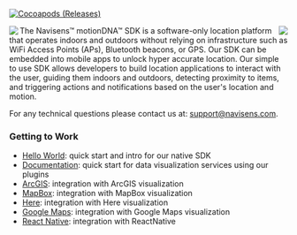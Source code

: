[![Cocoapods (Releases)](https://img.shields.io/cocoapods/v/MotionDnaSDK.svg?style=plastic)](https://cocoapods.org/pods/MotionDnaSDK)

<img align="left"  src="https://miro.medium.com/fit/c/240/240/1*w3dfg7v3CuRXchzrjwqOOw.png">
<img align="right" src="https://navisens.com/img/how-does-it-work-mobile.gif">

The Navisens™ motionDNA™ SDK is a software-only location platform that operates indoors and outdoors without relying on infrastructure such as WiFi Access Points (APs), Bluetooth beacons, or GPS. Our SDK can be embedded into mobile apps to unlock hyper accurate location. Our simple to use SDK allows developers to build location applications to interact with the user, guiding them indoors and outdoors, detecting proximity to items, and triggering actions and notifications based on the user's location and motion. 

For any technical questions please contact us at: support@navisens.com.

### Getting to Work
* [Hello World](https://github.com/navisens/iOS-app-helloworld): quick start and intro for our native SDK
* [Documentation](https://github.com/navisens/NaviDocs/blob/master/API.iOS.md): quick start for data visualization services using our plugins
* [ArcGIS](https://github.com/navisens/ios-arcgis-motiondna-integration): integration with ArcGIS visualization
* [MapBox](https://github.com/navisens/ios-mapbox-motiondna-integration): integration with MapBox visualization
* [Here](https://github.com/navisens/ios-here-motiondna-integration): integration with Here visualization
* [Google Maps](https://github.com/navisens/ios-googlemaps-motiondna-integration): integration with Google Maps visualization
* [React Native](https://github.com/navisens/react-native-helloworld): integration with ReactNative

